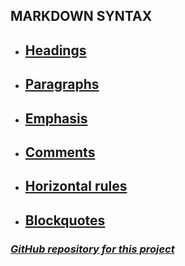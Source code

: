 ## MARKDOWN SYNTAX

* ## [Headings](/Rules/Headings.md/)

* ## [Paragraphs](/Rules/Paragraphs.md/)

* ## [Emphasis](/Rules/Emphasis.md/)

* ## [Comments](/Rules/Comments.md/)

* ## [Horizontal rules](/Rules/Horizontal_rules.md/)

* ## [Blockquotes](/Rules/Blockquotes.md/)

### [_GitHub repository for this project_](https://github.com/Nickeld28/Learning_Markdown)
